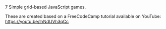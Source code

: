 7 Simple grid-based JavaScript games.

These are created based on a FreeCodeCamp tutorial available on YouTube: https://youtu.be/lhNdUVh3qCc